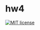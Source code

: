 # hw4

[![MIT license](https://img.shields.io/badge/license-MIT-blue.svg)](https://github.com/breakchir/fp-homework/blob/master/hw4/LICENSE)